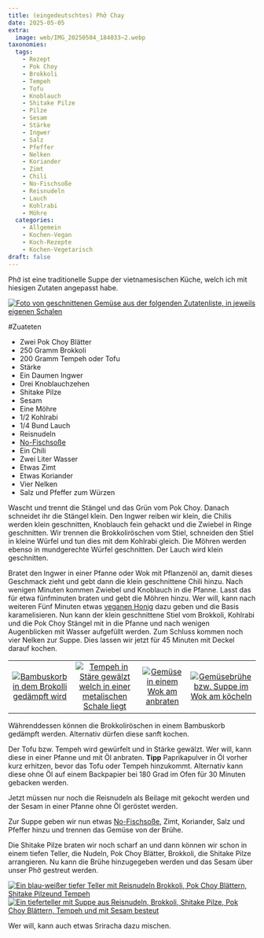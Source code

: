 ```yaml
---
title: (eingedeutschtes) Phở Chay
date: 2025-05-05
extra:
  image: web/IMG_20250504_184033~2.webp
taxonomies:
  tags:
    - Rezept
    - Pok Choy
    - Brokkoli
    - Tempeh 
    - Tofu
    - Knoblauch
    - Shitake Pilze
    - Pilze
    - Sesam
    - Stärke
    - Ingwer
    - Salz
    - Pfeffer
    - Nelken
    - Koriander
    - Zimt
    - Chili
    - No-Fischsoße
    - Reisnudeln
    - Lauch
    - Kohlrabi
    - Möhre
  categories:
    - Allgemein
    - Kochen-Vegan
    - Koch-Rezepte
    - Kochen-Vegetarisch
draft: false
---
```

Phở ist eine traditionelle Suppe der vietnamesischen Küche, welch ich mit hiesigen Zutaten angepasst habe.

<!-- more -->

[![Foto von geschnittenen Gemüse aus der folgenden Zutatenliste, in jeweils eigenen Schalen](web/IMG_20250429_195815~2-thumb.webp)](web/IMG_20250429_195815~2.webp)

#Zuateten
* Zwei Pok Choy Blätter
* 250 Gramm Brokkoli
* 200 Gramm Tempeh oder Tofu
* Stärke
* Ein Daumen Ingwer
* Drei Knoblauchzehen
* Shitake Pilze
* Sesam
* Eine Möhre
* 1/2 Kohlrabi
* 1/4 Bund Lauch
* Reisnudeln
* [No-Fischsoße](/articles/vegane-fischsosse-2025-04-29/)
* Ein Chili
* Zwei Liter Wasser
* Etwas Zimt
* Etwas Koriander
* Vier Nelken
* Salz und Pfeffer zum Würzen

Wascht und trennt die Stängel und das Grün vom Pok Choy. Danach schneidet ihr die Stängel klein.
Den Ingwer reiben wir klein, die Chilis werden klein geschnitten, Knoblauch fein gehackt und die Zwiebel in Ringe geschnitten.
Wir trennen die Brokkoliröschen vom Stiel, schneiden den Stiel in kleine Würfel und tun dies mit dem Kohlrabi gleich.
Die Möhren werden ebenso in mundgerechte Würfel geschnitten. Der Lauch wird klein geschnitten.


Bratet den Ingwer in einer Pfanne oder Wok mit Pflanzenöl an, damit dieses Geschmack zieht und gebt dann die klein geschnittene Chili hinzu. Nach wenigen Minuten kommen Zwiebel und Knoblauch in die Pfanne.
Lasst das für etwa fünfminuten braten und gebt die Möhren hinzu. Wer will, kann nach weiteren Fünf Minuten etwas [veganen Honig](/articles/loewenzahn-sirup-2019-04-22/) dazu geben und die Basis karamelisieren. Nun kann der klein geschnittene Stiel vom Brokkoli, Kohlrabi und die Pok Choy Stängel mit in die Pfanne und nach wenigen Augenblicken mit Wasser aufgefüllt werden.
Zum Schluss kommen noch vier Nelken zur Suppe.
Dies lassen wir jetzt für 45 Minuten mit Deckel darauf kochen.

|||||
:----:|:----:|:----:|:----:
[![Bambuskorb in dem Brokolli gedämpft wird](web/IMG_20250429_200133~2-thumb.webp)](web/IMG_20250429_200133~2.webp)|[![Tempeh in Stäre gewälzt welch in einer metalischen Schale liegt](web/IMG_20250429_200206~2-thumb.webp)](web/IMG_20250429_200206~2.webp)|[![Gemüse in einem Wok am anbraten](web/IMG_20250429_200743~2-thumb.webp)](web/IMG_20250429_200743~2.webp)|[![Gemüsebrühe bzw. Suppe im Wok am köcheln](web/IMG_20250429_203942~2.webp)](web/IMG_20250429_203942~2.webp)


Währenddessen können die Brokkoliröschen in einem Bambuskorb gedämpft werden. Alternativ dürfen diese sanft kochen.

Der Tofu bzw. Tempeh wird gewürfelt und in Stärke gewälzt. Wer will, kann diese in einer Pfanne und mit Öl anbraten. **Tipp** Paprikapulver in Öl vorher kurz erhitzen, bevor das Tofu oder Tempeh hinzukommt. 
Alternativ kann diese ohne Öl auf einem Backpapier bei 180 Grad im Ofen für 30 Minuten gebacken werden.

Jetzt müssen nur noch die Reisnudeln als Beilage mit gekocht werden und der Sesam in einer Pfanne ohne Öl geröstet werden.

Zur Suppe geben wir nun etwas [No-Fischsoße](articles/vegane-fischsosse-2025-04-29/), Zimt, Koriander, Salz und Pfeffer hinzu und trennen das Gemüse von der Brühe.

Die Shitake Pilze braten wir noch scharf an und dann können wir schon in einem tiefen Teller, die Nudeln, Pok Choy Blätter, Brokkoli, die Shitake Pilze arrangieren.
Nu kann die Brühe hinzugegeben werden und das Sesam über unser Phở gestreut werden.

[![Ein blau-weißer tiefer Teller mit Reisnudeln Brokkoli, Pok Choy Blättern, Shitake Pilzeund Tempeh](web/IMG_20250504_183922~2-thumb.webp)](web/IMG_20250504_183922~2.webp)
[![Ein tieferteller mit Suppe aus Reisnudeln, Brokkoli, Shitake Pilze, Pok Choy Blättern, Tempeh und mit Sesam besteut](web/IMG_20250504_184033~2-thumb.webp)](IMG_20250504_184033~2.webp)

Wer will, kann auch etwas Sriracha dazu mischen.


  
